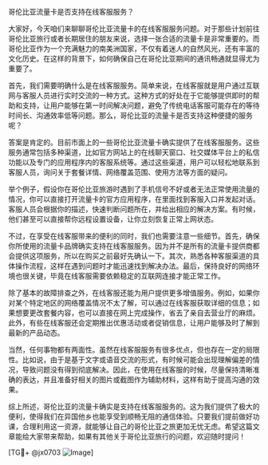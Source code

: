 哥伦比亚流量卡是否支持在线客服服务？

大家好，今天咱们来聊聊哥伦比亚流量卡的在线客服服务问题。对于那些计划前往哥伦比亚旅行或者长期居住的朋友来说，选择一张合适的流量卡是非常重要的。而哥伦比亚作为一个充满魅力的南美洲国家，不仅有着迷人的自然风光，还有丰富的文化历史。在这样的背景下，如何确保自己在哥伦比亚期间的通讯畅通就显得尤为重要了。

首先，我们需要明确什么是在线客服服务。简单来说，在线客服就是用户通过互联网与客服人员进行实时交流的一种方式。这种方式的好处在于它能够提供即时的帮助和支持，让用户能够在第一时间解决问题，避免了传统电话客服可能存在的等待时间长、沟通效率低等问题。那么，哥伦比亚的流量卡是否支持这种便捷的服务呢？

答案是肯定的。目前市面上的一些哥伦比亚流量卡确实提供了在线客服服务。这些服务通常包括多种渠道，比如官方网站上的在线聊天窗口、社交媒体平台上的私信功能以及专门的应用程序内的客服系统等。通过这些渠道，用户可以轻松地联系到客服人员，询问关于套餐详情、网络覆盖范围、使用方法等方面的疑问。

举个例子，假设你在哥伦比亚旅游时遇到了手机信号不好或者无法正常使用流量的情况，你可以直接打开流量卡的官方应用程序，在里面找到客服入口并发起对话。客服人员会根据你的描述，快速判断问题所在，并给出相应的解决方案。有时候，他们甚至可以直接帮你远程设置设备，让你立刻恢复正常上网状态。

不过，在享受在线客服带来的便利的同时，我们也需要注意一些细节。首先，确保你所使用的流量卡品牌确实支持在线客服服务。因为并不是所有的流量卡提供商都会提供这项服务，所以在购买之前最好先确认一下。其次，熟悉各种客服渠道的具体操作流程，这样在遇到问题时才能迅速找到解决办法。最后，保持良好的网络环境也很关键，毕竟在线客服需要依赖稳定的互联网连接才能正常工作。

除了基本的故障排查之外，在线客服还能为用户提供更多增值服务。例如，如果你对某个特定地区的网络覆盖情况不太了解，可以通过在线客服获取详细的信息；如果想要更改套餐内容，也可以直接在网上完成操作，省去了亲自去营业厅的麻烦。此外，有些在线客服还会定期推出优惠活动或者促销信息，让用户能够及时了解到最新的产品动态。

当然，任何事物都有两面性。虽然在线客服服务有很多优点，但也存在一定的局限性。比如说，由于是基于文字或语音交流的形式，有时候可能会出现理解偏差的情况，导致问题没有得到彻底解决。因此，在使用在线客服的时候，尽量保持清晰准确的表达，并且准备好相关的图片或截图作为辅助材料，这样有助于提高沟通的效果。

综上所述，哥伦比亚的流量卡确实是支持在线客服服务的。这为我们提供了极大的便利，使得我们在异国他乡也能享受到顺畅无阻的通信体验。只要我们提前做好功课，合理利用这一资源，就能够让自己的哥伦比亚之旅更加无忧无虑。希望这篇文章能给大家带来帮助，如果有其他关于哥伦比亚旅行的问题，欢迎随时提问！

[TG💪+ @jx0703 ![Image](https://github.com/user-attachments/assets/dbca1d08-cadb-493c-b0ec-ad6f7a83f270)]